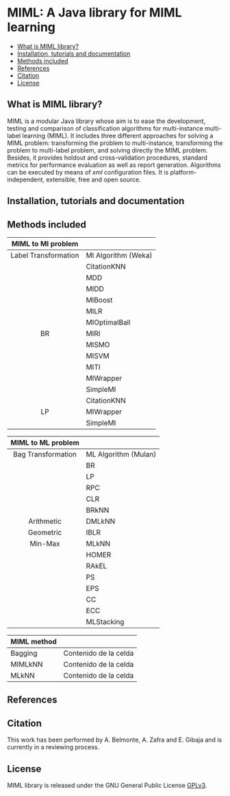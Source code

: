 # MIML: A Java library for MIML learning
* [What is MIML library?](https://github.com/kdis-lab/MIML/blob/master/README.md#what-is-miml-library)
* [Installation, tutorials and documentation](https://github.com/kdis-lab/MIML/blob/master/README.md#installation-tutorials-and-documentation)
* [Methods included](https://github.com/kdis-lab/MIML/blob/master/README.md#methods-included)
* [References](https://github.com/kdis-lab/MIML/blob/master/README.md#references)
* [Citation](https://github.com/kdis-lab/MIML/blob/master/README.md#citation)
* [License](https://github.com/kdis-lab/MIML/blob/master/README.md#license)

## What is MIML library?
MIML is a modular Java library whose aim is to ease the development, testing and comparison of classification algorithms for multi-instance multi-label learning (MIML). It includes three different approaches for solving a MIML problem: transforming the problem to multi-instance, transforming the problem to multi-label problem, and solving directly the MIML problem. Besides, it provides holdout and cross-validation procedures, standard metrics for performance evaluation as well as report generation. Algorithms can be executed by means of *xml* configuration files. It is platform-independent, extensible, free and open source.

## Installation, tutorials and documentation

## Methods included

|  MIML to MI problem  |                     |
|:--------------------:|---------------------|
| Label Transformation | MI Algorithm (Weka) |
|                      | CitationKNN         |
|                      | MDD                 |
|                      | MIDD                |
|                      | MIBoost             |
|                      | MILR                |
|                      | MIOptimalBall       |
|          BR          | MIRI                |
|                      | MISMO               |
|                      | MISVM               |
|                      | MITI                |
|                      | MIWrapper           |
|                      | SimpleMI            |
|                      | CitationKNN         |
|          LP          | MIWrapper           |
|                      | SimpleMI            |


|  MIML to ML problem  |                     |
|:--------------------:|---------------------|
| Bag Transformation | ML Algorithm (Mulan) |
|                      | BR        |
|                      | LP                 |
|                      | RPC                |
|                      | CLR             |
|                      | BRkNN                |
|          Arithmetic            | DMLkNN       |
|          Geometric          | IBLR                |
|          Min-Max            | MLkNN               |
|                      | HOMER               |
|                      | RAkEL               |
|                      | PS           |
|                      | EPS            |
|                      | CC         |
|                    | ECC           |
|                      | MLStacking            |


| MIML method |  |
| ------------- | ------------- |
| Bagging  | Contenido de la celda  |
| MIMLkNN  | Contenido de la celda  |
| MLkNN  | Contenido de la celda  |



## References

## Citation
This work has been performed by A. Belmonte, A. Zafra and E. Gibaja and is currently in a reviewing process.

## License
MIML library is released under the GNU General Public License [GPLv3](https://www.gnu.org/licenses/gpl-3.0.html).
